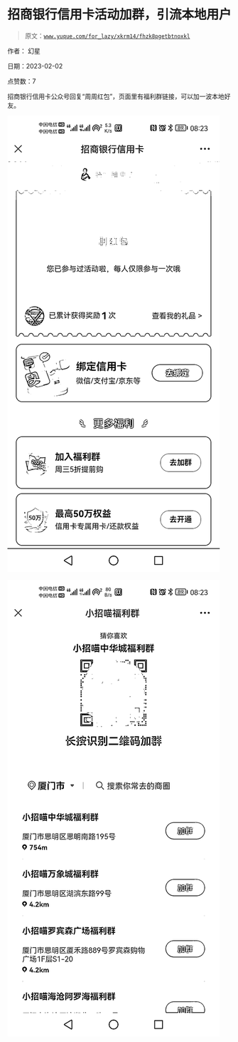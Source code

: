 # 招商银行信用卡活动加群，引流本地用户

> 原文：[`www.yuque.com/for_lazy/xkrm14/fhzk8pgetbtnoxkl`](https://www.yuque.com/for_lazy/xkrm14/fhzk8pgetbtnoxkl)

作者： 幻星 

日期：2023-02-02 

点赞数：7 

招商银行信用卡公众号回复“周周红包”，页面里有福利群链接，可以加一波本地好友。 

![](img/ba308035c6e7f2da009ce02a63c5e7a3.png) 

![](img/a3f6ca84ac14a7b0bb9bcf5983f56985.png) 

